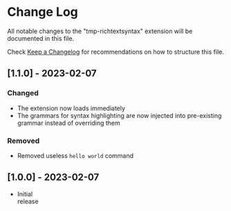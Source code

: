 # Change Log

All notable changes to the "tmp-richtextsyntax" extension will be documented in this file.

Check [Keep a Changelog](http://keepachangelog.com/) for recommendations on how to structure this file.

## [1.1.0] - 2023-02-07

### Changed
- The extension now loads immediately
- The grammars for syntax highlighting are now injected into pre-existing grammar instead of overriding them

### Removed
- Removed useless `hello world` command

## [1.0.0] - 2023-02-07

- Initial <br>release